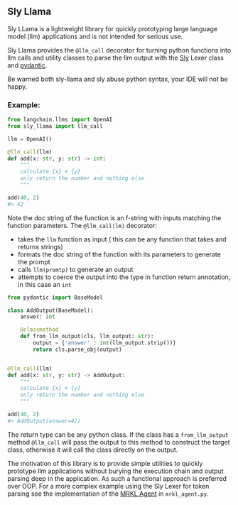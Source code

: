## Sly Llama


Sly LLama is a lightweight library for quickly prototyping large language model (llm) applications and is not intended for serious use.

Sly Llama provides the `@llm_call` decorator for turning python functions into
llm calls and utility classes to parse the llm output with the
[Sly](https://sly.readthedocs.io/en/latest/sly.html#introduction) Lexer class
and [pydantic](https://docs.pydantic.dev/latest/).

Be warned both sly-llama and sly abuse python syntax, your IDE will not be happy.


### Example:

```python
from langchain.llms import OpenAI
from sly_llama import llm_call

llm = OpenAI()

@llm_call(llm)
def add(x: str, y: str) -> int:
    """
    calculate {x} + {y}
    only return the number and nothing else
    """

add(40, 2)
#> 42

```

Note the doc string of the function is an f-string with inputs matching the function parameters.
The `@llm_call(lm)` decorator:

- takes the `llm` function as input ( this can be any function that takes and returns strings)
- formats the doc string of the function with its parameters to generate the prompt
- calls `llm(promtp)` to generate an output
- attempts to coerce the output into the type in function return annotation, in this case an `int`

```python
from pydantic import BaseModel

class AddOutput(BaseModel):
    answer: int

    @classmethod
    def from_llm_output(cls, llm_output: str):
        output = {'answer' : int(llm_output.strip())}
        return cls.parse_obj(output)


@llm_call(llm)
def add(x: str, y: str) -> AddOutput:
    """
    calculate {x} + {y}
    only return the number and nothing else
    """

add(40, 2)
#> AddOutput(answer=42)
```
The return type can be any python class. If the class has a `from_llm_output` method `@llm_call` will
pass the output to this method to construct the target class, otherwise it will call the class directly on the output.

The motivation of this library is to provide simple utilities to quickly prototype llm applications without burying the execution chain and output parsing deep in the application. As such a functional approach is preferred over OOP.
For a more complex example using the Sly Lexer for token parsing see the implementation of the [MRKL Agent](https://arxiv.org/abs/2205.00445) in `mrkl_agent.py`.







